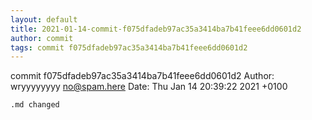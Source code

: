 ```yaml
---
layout: default
title: 2021-01-14-commit-f075dfadeb97ac35a3414ba7b41feee6dd0601d2
author: commit
tags: commit f075dfadeb97ac35a3414ba7b41feee6dd0601d2
---
```


commit f075dfadeb97ac35a3414ba7b41feee6dd0601d2
Author: wryyyyyyyy <no@spam.here>
Date:   Thu Jan 14 20:39:22 2021 +0100

    .md changed
